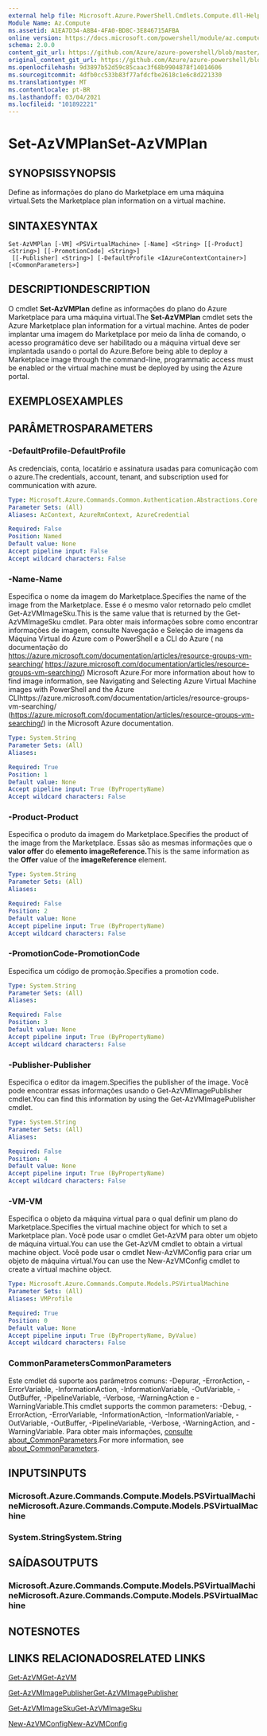 ```yaml
---
external help file: Microsoft.Azure.PowerShell.Cmdlets.Compute.dll-Help.xml
Module Name: Az.Compute
ms.assetid: A1EA7D34-A8B4-4FA0-BD8C-3E846715AFBA
online version: https://docs.microsoft.com/powershell/module/az.compute/set-azvmplan
schema: 2.0.0
content_git_url: https://github.com/Azure/azure-powershell/blob/master/src/Compute/Compute/help/Set-AzVMPlan.md
original_content_git_url: https://github.com/Azure/azure-powershell/blob/master/src/Compute/Compute/help/Set-AzVMPlan.md
ms.openlocfilehash: 9d3897b52d59c85caac3f68b9904878f14014606
ms.sourcegitcommit: 4dfb0cc533b83f77afdcfbe2618c1e6c8d221330
ms.translationtype: MT
ms.contentlocale: pt-BR
ms.lasthandoff: 03/04/2021
ms.locfileid: "101892221"
---
```

# <span data-ttu-id="bf0b1-101">Set-AzVMPlan</span><span class="sxs-lookup"><span data-stu-id="bf0b1-101">Set-AzVMPlan</span></span>

## <span data-ttu-id="bf0b1-102">SYNOPSIS</span><span class="sxs-lookup"><span data-stu-id="bf0b1-102">SYNOPSIS</span></span>
<span data-ttu-id="bf0b1-103">Define as informações do plano do Marketplace em uma máquina virtual.</span><span class="sxs-lookup"><span data-stu-id="bf0b1-103">Sets the Marketplace plan information on a virtual machine.</span></span>

## <span data-ttu-id="bf0b1-104">SINTAXE</span><span class="sxs-lookup"><span data-stu-id="bf0b1-104">SYNTAX</span></span>

```
Set-AzVMPlan [-VM] <PSVirtualMachine> [-Name] <String> [[-Product] <String>] [[-PromotionCode] <String>]
 [[-Publisher] <String>] [-DefaultProfile <IAzureContextContainer>] [<CommonParameters>]
```

## <span data-ttu-id="bf0b1-105">DESCRIPTION</span><span class="sxs-lookup"><span data-stu-id="bf0b1-105">DESCRIPTION</span></span>
<span data-ttu-id="bf0b1-106">O cmdlet **Set-AzVMPlan** define as informações do plano do Azure Marketplace para uma máquina virtual.</span><span class="sxs-lookup"><span data-stu-id="bf0b1-106">The **Set-AzVMPlan** cmdlet sets the Azure Marketplace plan information for a virtual machine.</span></span>
<span data-ttu-id="bf0b1-107">Antes de poder implantar uma imagem do Marketplace por meio da linha de comando, o acesso programático deve ser habilitado ou a máquina virtual deve ser implantada usando o portal do Azure.</span><span class="sxs-lookup"><span data-stu-id="bf0b1-107">Before being able to deploy a Marketplace image through the command-line, programmatic access must be enabled or the virtual machine must be deployed by using the Azure portal.</span></span>

## <span data-ttu-id="bf0b1-108">EXEMPLOS</span><span class="sxs-lookup"><span data-stu-id="bf0b1-108">EXAMPLES</span></span>

## <span data-ttu-id="bf0b1-109">PARÂMETROS</span><span class="sxs-lookup"><span data-stu-id="bf0b1-109">PARAMETERS</span></span>

### <span data-ttu-id="bf0b1-110">-DefaultProfile</span><span class="sxs-lookup"><span data-stu-id="bf0b1-110">-DefaultProfile</span></span>
<span data-ttu-id="bf0b1-111">As credenciais, conta, locatário e assinatura usadas para comunicação com o azure.</span><span class="sxs-lookup"><span data-stu-id="bf0b1-111">The credentials, account, tenant, and subscription used for communication with azure.</span></span>

```yaml
Type: Microsoft.Azure.Commands.Common.Authentication.Abstractions.Core.IAzureContextContainer
Parameter Sets: (All)
Aliases: AzContext, AzureRmContext, AzureCredential

Required: False
Position: Named
Default value: None
Accept pipeline input: False
Accept wildcard characters: False
```

### <span data-ttu-id="bf0b1-112">-Name</span><span class="sxs-lookup"><span data-stu-id="bf0b1-112">-Name</span></span>
<span data-ttu-id="bf0b1-113">Especifica o nome da imagem do Marketplace.</span><span class="sxs-lookup"><span data-stu-id="bf0b1-113">Specifies the name of the image from the Marketplace.</span></span>
<span data-ttu-id="bf0b1-114">Esse é o mesmo valor retornado pelo cmdlet Get-AzVMImageSku.</span><span class="sxs-lookup"><span data-stu-id="bf0b1-114">This is the same value that is returned by the Get-AzVMImageSku cmdlet.</span></span>
<span data-ttu-id="bf0b1-115">Para obter mais informações sobre como encontrar informações de imagem, consulte Navegação e Seleção de imagens da Máquina Virtual do Azure com o PowerShell e a CLI do Azure ( na documentação do https://azure.microsoft.com/documentation/articles/resource-groups-vm-searching/ https://azure.microsoft.com/documentation/articles/resource-groups-vm-searching/) Microsoft Azure.</span><span class="sxs-lookup"><span data-stu-id="bf0b1-115">For more information about how to find image information, see Navigating and Selecting Azure Virtual Machine images with PowerShell and the Azure CLIhttps://azure.microsoft.com/documentation/articles/resource-groups-vm-searching/ (https://azure.microsoft.com/documentation/articles/resource-groups-vm-searching/) in the Microsoft Azure documentation.</span></span>

```yaml
Type: System.String
Parameter Sets: (All)
Aliases:

Required: True
Position: 1
Default value: None
Accept pipeline input: True (ByPropertyName)
Accept wildcard characters: False
```

### <span data-ttu-id="bf0b1-116">-Product</span><span class="sxs-lookup"><span data-stu-id="bf0b1-116">-Product</span></span>
<span data-ttu-id="bf0b1-117">Especifica o produto da imagem do Marketplace.</span><span class="sxs-lookup"><span data-stu-id="bf0b1-117">Specifies the product of the image from the Marketplace.</span></span>
<span data-ttu-id="bf0b1-118">Essas são as mesmas informações que o **valor offer** do **elemento imageReference.**</span><span class="sxs-lookup"><span data-stu-id="bf0b1-118">This is the same information as the **Offer** value of the **imageReference** element.</span></span>

```yaml
Type: System.String
Parameter Sets: (All)
Aliases:

Required: False
Position: 2
Default value: None
Accept pipeline input: True (ByPropertyName)
Accept wildcard characters: False
```

### <span data-ttu-id="bf0b1-119">-PromotionCode</span><span class="sxs-lookup"><span data-stu-id="bf0b1-119">-PromotionCode</span></span>
<span data-ttu-id="bf0b1-120">Especifica um código de promoção.</span><span class="sxs-lookup"><span data-stu-id="bf0b1-120">Specifies a promotion code.</span></span>

```yaml
Type: System.String
Parameter Sets: (All)
Aliases:

Required: False
Position: 3
Default value: None
Accept pipeline input: True (ByPropertyName)
Accept wildcard characters: False
```

### <span data-ttu-id="bf0b1-121">-Publisher</span><span class="sxs-lookup"><span data-stu-id="bf0b1-121">-Publisher</span></span>
<span data-ttu-id="bf0b1-122">Especifica o editor da imagem.</span><span class="sxs-lookup"><span data-stu-id="bf0b1-122">Specifies the publisher of the image.</span></span>
<span data-ttu-id="bf0b1-123">Você pode encontrar essas informações usando o Get-AzVMImagePublisher cmdlet.</span><span class="sxs-lookup"><span data-stu-id="bf0b1-123">You can find this information by using the Get-AzVMImagePublisher cmdlet.</span></span>

```yaml
Type: System.String
Parameter Sets: (All)
Aliases:

Required: False
Position: 4
Default value: None
Accept pipeline input: True (ByPropertyName)
Accept wildcard characters: False
```

### <span data-ttu-id="bf0b1-124">-VM</span><span class="sxs-lookup"><span data-stu-id="bf0b1-124">-VM</span></span>
<span data-ttu-id="bf0b1-125">Especifica o objeto da máquina virtual para o qual definir um plano do Marketplace.</span><span class="sxs-lookup"><span data-stu-id="bf0b1-125">Specifies the virtual machine object for which to set a Marketplace plan.</span></span>
<span data-ttu-id="bf0b1-126">Você pode usar o cmdlet Get-AzVM para obter um objeto de máquina virtual.</span><span class="sxs-lookup"><span data-stu-id="bf0b1-126">You can use the Get-AzVM cmdlet to obtain a virtual machine object.</span></span>
<span data-ttu-id="bf0b1-127">Você pode usar o cmdlet New-AzVMConfig para criar um objeto de máquina virtual.</span><span class="sxs-lookup"><span data-stu-id="bf0b1-127">You can use the New-AzVMConfig cmdlet to create a virtual machine object.</span></span>

```yaml
Type: Microsoft.Azure.Commands.Compute.Models.PSVirtualMachine
Parameter Sets: (All)
Aliases: VMProfile

Required: True
Position: 0
Default value: None
Accept pipeline input: True (ByPropertyName, ByValue)
Accept wildcard characters: False
```

### <span data-ttu-id="bf0b1-128">CommonParameters</span><span class="sxs-lookup"><span data-stu-id="bf0b1-128">CommonParameters</span></span>
<span data-ttu-id="bf0b1-129">Este cmdlet dá suporte aos parâmetros comuns: -Depurar, -ErrorAction, -ErrorVariable, -InformationAction, -InformationVariable, -OutVariable, -OutBuffer, -PipelineVariable, -Verbose, -WarningAction e -WarningVariable.</span><span class="sxs-lookup"><span data-stu-id="bf0b1-129">This cmdlet supports the common parameters: -Debug, -ErrorAction, -ErrorVariable, -InformationAction, -InformationVariable, -OutVariable, -OutBuffer, -PipelineVariable, -Verbose, -WarningAction, and -WarningVariable.</span></span> <span data-ttu-id="bf0b1-130">Para obter mais informações, [consulte about_CommonParameters](http://go.microsoft.com/fwlink/?LinkID=113216).</span><span class="sxs-lookup"><span data-stu-id="bf0b1-130">For more information, see [about_CommonParameters](http://go.microsoft.com/fwlink/?LinkID=113216).</span></span>

## <span data-ttu-id="bf0b1-131">INPUTS</span><span class="sxs-lookup"><span data-stu-id="bf0b1-131">INPUTS</span></span>

### <span data-ttu-id="bf0b1-132">Microsoft.Azure.Commands.Compute.Models.PSVirtualMachine</span><span class="sxs-lookup"><span data-stu-id="bf0b1-132">Microsoft.Azure.Commands.Compute.Models.PSVirtualMachine</span></span>

### <span data-ttu-id="bf0b1-133">System.String</span><span class="sxs-lookup"><span data-stu-id="bf0b1-133">System.String</span></span>

## <span data-ttu-id="bf0b1-134">SAÍDAS</span><span class="sxs-lookup"><span data-stu-id="bf0b1-134">OUTPUTS</span></span>

### <span data-ttu-id="bf0b1-135">Microsoft.Azure.Commands.Compute.Models.PSVirtualMachine</span><span class="sxs-lookup"><span data-stu-id="bf0b1-135">Microsoft.Azure.Commands.Compute.Models.PSVirtualMachine</span></span>

## <span data-ttu-id="bf0b1-136">NOTES</span><span class="sxs-lookup"><span data-stu-id="bf0b1-136">NOTES</span></span>

## <span data-ttu-id="bf0b1-137">LINKS RELACIONADOS</span><span class="sxs-lookup"><span data-stu-id="bf0b1-137">RELATED LINKS</span></span>

[<span data-ttu-id="bf0b1-138">Get-AzVM</span><span class="sxs-lookup"><span data-stu-id="bf0b1-138">Get-AzVM</span></span>](./Get-AzVM.md)

[<span data-ttu-id="bf0b1-139">Get-AzVMImagePublisher</span><span class="sxs-lookup"><span data-stu-id="bf0b1-139">Get-AzVMImagePublisher</span></span>](./Get-AzVMImagePublisher.md)

[<span data-ttu-id="bf0b1-140">Get-AzVMImageSku</span><span class="sxs-lookup"><span data-stu-id="bf0b1-140">Get-AzVMImageSku</span></span>](./Get-AzVMImageSku.md)

[<span data-ttu-id="bf0b1-141">New-AzVMConfig</span><span class="sxs-lookup"><span data-stu-id="bf0b1-141">New-AzVMConfig</span></span>](./New-AzVMConfig.md)
